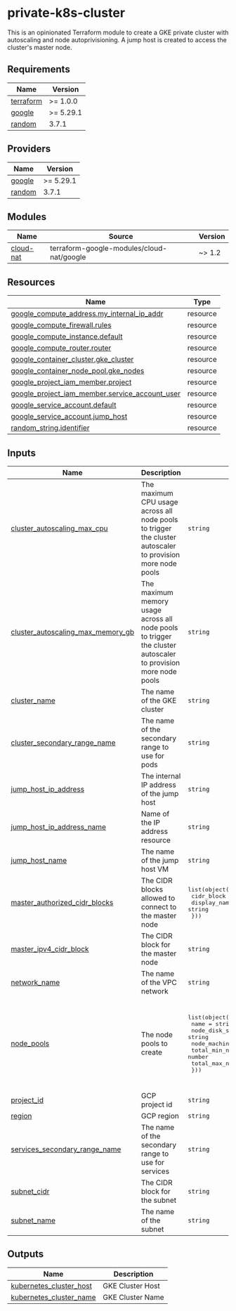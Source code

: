 # private-k8s-cluster
This is an opinionated Terraform module to create a GKE private cluster with autoscaling and 
node autoprivisioning. A jump host is created to access the cluster's master node.


<!-- BEGIN_TF_DOCS -->
## Requirements

| Name | Version |
|------|---------|
| <a name="requirement_terraform"></a> [terraform](#requirement\_terraform) | >= 1.0.0 |
| <a name="requirement_google"></a> [google](#requirement\_google) | >= 5.29.1 |
| <a name="requirement_random"></a> [random](#requirement\_random) | 3.7.1 |

## Providers

| Name | Version |
|------|---------|
| <a name="provider_google"></a> [google](#provider\_google) | >= 5.29.1 |
| <a name="provider_random"></a> [random](#provider\_random) | 3.7.1 |

## Modules

| Name | Source | Version |
|------|--------|---------|
| <a name="module_cloud-nat"></a> [cloud-nat](#module\_cloud-nat) | terraform-google-modules/cloud-nat/google | ~> 1.2 |

## Resources

| Name | Type |
|------|------|
| [google_compute_address.my_internal_ip_addr](https://registry.terraform.io/providers/hashicorp/google/latest/docs/resources/compute_address) | resource |
| [google_compute_firewall.rules](https://registry.terraform.io/providers/hashicorp/google/latest/docs/resources/compute_firewall) | resource |
| [google_compute_instance.default](https://registry.terraform.io/providers/hashicorp/google/latest/docs/resources/compute_instance) | resource |
| [google_compute_router.router](https://registry.terraform.io/providers/hashicorp/google/latest/docs/resources/compute_router) | resource |
| [google_container_cluster.gke_cluster](https://registry.terraform.io/providers/hashicorp/google/latest/docs/resources/container_cluster) | resource |
| [google_container_node_pool.gke_nodes](https://registry.terraform.io/providers/hashicorp/google/latest/docs/resources/container_node_pool) | resource |
| [google_project_iam_member.project](https://registry.terraform.io/providers/hashicorp/google/latest/docs/resources/project_iam_member) | resource |
| [google_project_iam_member.service_account_user](https://registry.terraform.io/providers/hashicorp/google/latest/docs/resources/project_iam_member) | resource |
| [google_service_account.default](https://registry.terraform.io/providers/hashicorp/google/latest/docs/resources/service_account) | resource |
| [google_service_account.jump_host](https://registry.terraform.io/providers/hashicorp/google/latest/docs/resources/service_account) | resource |
| [random_string.identifier](https://registry.terraform.io/providers/hashicorp/random/3.7.1/docs/resources/string) | resource |

## Inputs

| Name | Description | Type | Default | Required |
|------|-------------|------|---------|:--------:|
| <a name="input_cluster_autoscaling_max_cpu"></a> [cluster\_autoscaling\_max\_cpu](#input\_cluster\_autoscaling\_max\_cpu) | The maximum CPU usage across all node pools to trigger the cluster autoscaler to provision more node pools | `string` | `"8"` | no |
| <a name="input_cluster_autoscaling_max_memory_gb"></a> [cluster\_autoscaling\_max\_memory\_gb](#input\_cluster\_autoscaling\_max\_memory\_gb) | The maximum memory usage across all node pools to trigger the cluster autoscaler to provision more node pools | `string` | `"32"` | no |
| <a name="input_cluster_name"></a> [cluster\_name](#input\_cluster\_name) | The name of the GKE cluster | `string` | n/a | yes |
| <a name="input_cluster_secondary_range_name"></a> [cluster\_secondary\_range\_name](#input\_cluster\_secondary\_range\_name) | The name of the secondary range to use for pods | `string` | `"gke-pods"` | no |
| <a name="input_jump_host_ip_address"></a> [jump\_host\_ip\_address](#input\_jump\_host\_ip\_address) | The internal IP address of the jump host | `string` | `"0.0.0.0"` | no |
| <a name="input_jump_host_ip_address_name"></a> [jump\_host\_ip\_address\_name](#input\_jump\_host\_ip\_address\_name) | Name of the IP address resource | `string` | `"jump-host-ip"` | no |
| <a name="input_jump_host_name"></a> [jump\_host\_name](#input\_jump\_host\_name) | The name of the jump host VM | `string` | `"jump-host"` | no |
| <a name="input_master_authorized_cidr_blocks"></a> [master\_authorized\_cidr\_blocks](#input\_master\_authorized\_cidr\_blocks) | The CIDR blocks allowed to connect to the master node | <pre>list(object({<br/>    cidr_block   = string<br/>    display_name = string<br/>  }))</pre> | n/a | yes |
| <a name="input_master_ipv4_cidr_block"></a> [master\_ipv4\_cidr\_block](#input\_master\_ipv4\_cidr\_block) | The CIDR block for the master node | `string` | n/a | yes |
| <a name="input_network_name"></a> [network\_name](#input\_network\_name) | The name of the VPC network | `string` | n/a | yes |
| <a name="input_node_pools"></a> [node\_pools](#input\_node\_pools) | The node pools to create | <pre>list(object({<br/>    name                 = string<br/>    node_disk_size_gb    = string<br/>    node_machine_type    = string<br/>    total_min_node_count = number<br/>    total_max_node_count = number<br/>  }))</pre> | <pre>[<br/>  {<br/>    "name": "gke-node-pool",<br/>    "node_disk_size_gb": 10,<br/>    "node_machine_type": "e2-standard-2",<br/>    "total_max_node_count": 3,<br/>    "total_min_node_count": 1<br/>  }<br/>]</pre> | no |
| <a name="input_project_id"></a> [project\_id](#input\_project\_id) | GCP project id | `string` | n/a | yes |
| <a name="input_region"></a> [region](#input\_region) | GCP region | `string` | `"us-east1"` | no |
| <a name="input_services_secondary_range_name"></a> [services\_secondary\_range\_name](#input\_services\_secondary\_range\_name) | The name of the secondary range to use for services | `string` | `"gke-services"` | no |
| <a name="input_subnet_cidr"></a> [subnet\_cidr](#input\_subnet\_cidr) | The CIDR block for the subnet | `string` | n/a | yes |
| <a name="input_subnet_name"></a> [subnet\_name](#input\_subnet\_name) | The name of the subnet | `string` | n/a | yes |

## Outputs

| Name | Description |
|------|-------------|
| <a name="output_kubernetes_cluster_host"></a> [kubernetes\_cluster\_host](#output\_kubernetes\_cluster\_host) | GKE Cluster Host |
| <a name="output_kubernetes_cluster_name"></a> [kubernetes\_cluster\_name](#output\_kubernetes\_cluster\_name) | GKE Cluster Name |
<!-- END_TF_DOCS -->